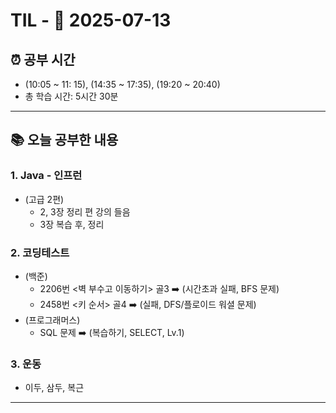 # TIL - 📅 2025-07-13

## ⏰ 공부 시간
- (10:05 ~ 11: 15), (14:35 ~ 17:35), (19:20 ~ 20:40)
- 총 학습 시간: 5시간 30분

---

## 📚 오늘 공부한 내용
### 1. Java - 인프런
- (고급 2편)
  - 2, 3장 정리 편 강의 들음
  - 3장 복습 후, 정리

### 2. 코딩테스트
- (백준)
  - 2206번 <벽 부수고 이동하기> 골3 ➡️ (시간초과 실패, BFS 문제)
  - 2458번 <키 순서> 골4 ➡️ (실패, DFS/플로이드 워셜 문제)
- (프로그래머스)
  - SQL 문제 ➡️ (복습하기, SELECT, Lv.1)


### 3. 운동
- 이두, 삼두, 복근

---
